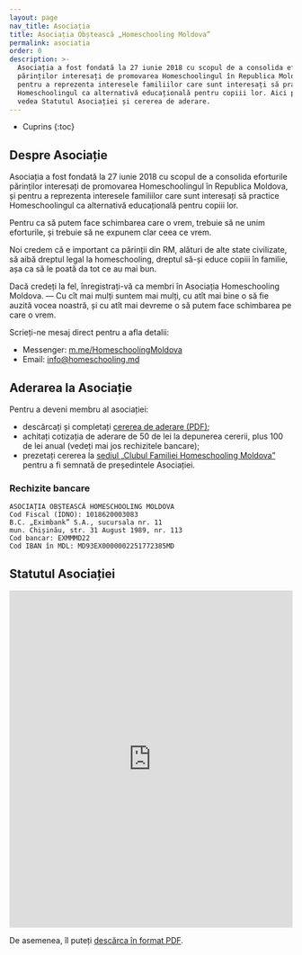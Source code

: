 ```yaml
---
layout: page
nav_title: Asociația
title: Asociația Obștească „Homeschooling Moldova”
permalink: asociatia
order: 0
description: >-
  Asociația a fost fondată la 27 iunie 2018 cu scopul de a consolida eforturile
  părinților interesați de promovarea Homeschoolingul în Republica Moldova, și
  pentru a reprezenta interesele familiilor care sunt interesați să practice
  Homeschoolingul ca alternativă educațională pentru copiii lor. Aici puteți
  vedea Statutul Asociației și cererea de aderare.
---
```


* Cuprins
{:toc}

## Despre Asociație

Asociația a fost fondată la 27 iunie 2018 cu scopul de a consolida eforturile
părinților interesați de promovarea Homeschoolingul în Republica Moldova, și
pentru a reprezenta interesele familiilor care sunt interesați să practice
Homeschoolingul ca alternativă educațională pentru copiii lor.

Pentru ca să putem face schimbarea care o vrem, trebuie să ne unim eforturile,
și trebuie să ne expunem clar ceea ce vrem.

Noi credem că e important ca părinții din RM, alături de alte state civilizate,
să aibă dreptul legal la homeschooling, dreptul să-și educe copiii în familie,
așa ca să le poată da tot ce au mai bun.

Dacă credeți la fel, înregistrați-vă ca membri în Asociația Homeschooling
Moldova. — Cu cît mai mulți suntem mai mulți, cu atît mai bine o să fie auzită
vocea noastră, și cu atît mai devreme o să putem face schimbarea pe care o vrem.

Scrieți-ne mesaj direct pentru a afla detalii:

* Messenger: [m.me/HomeschoolingMoldova](https://m.me/HomeschoolingMoldova)
* Email: [info@homeschooling.md](mailto:info@homeschooling.md)

## Aderarea la Asociație

Pentru a deveni membru al asociației:

* descărcați și completați [cererea de aderare (PDF)](https://docs.google.com/document/d/1cXfEeAXGOY9L4Etd8-WhSRBkSVOFLxtvxdFilLywcIU/export?format=pdf);
* achitați cotizația de aderare  de 50 de lei la depunerea cererii, plus 100 de
lei anual (vedeți mai jos rechizitele bancare);
* prezetați cererea la [sediul „Clubul Familiei Homeschooling Moldova”](http://127.0.0.1:4006/club) pentru a fi semnată de președintele Asociației.

### Rechizite bancare

```
ASOCIAȚIA OBȘTEASCĂ HOMESCHOOLING MOLDOVA
Cod Fiscal (IDNO): 1018620003083
B.C. „Eximbank” S.A., sucursala nr. 11
mun. Chișinău, str. 31 August 1989, nr. 113
Cod bancar: EXMMMD22
Cod IBAN în MDL: MD93EX0000002251772385MD
```

## Statutul Asociației

<!--- embed
    src="{% link assets/statut.pdf %}"
    style="width: 100%; height: 600px;"
    type="application/pdf" -->

<iframe
  src="https://docs.google.com/document/d/1wlx2F3hquZcJU6zwZYszdGhcZCtoMCU34qc5azy6sE8/preview"
  width="100%"
  height="600"
  frameborder="0"
  style="border:0"
></iframe>

De asemenea, îl puteți [descărca în format PDF](https://docs.google.com/document/d/1wlx2F3hquZcJU6zwZYszdGhcZCtoMCU34qc5azy6sE8/export?format=pdf).
